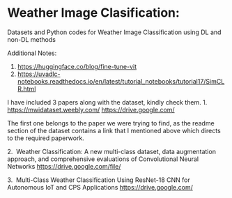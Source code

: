 # Weather Image Clasification:
Datasets and Python codes for Weather Image Classification using DL and non-DL methods


Additional Notes:
1. https://huggingface.co/blog/fine-tune-vit
2. https://uvadlc-notebooks.readthedocs.io/en/latest/tutorial_notebooks/tutorial17/SimCLR.html


I have included 3 papers along with the dataset, kindly check them.
1.
https://mwidataset.weebly.com/
https://drive.google.com/

The first one belongs to the paper we were trying to find, as the readme section of the dataset contains a link that I mentioned above which directs to the required paperwork.

2.  Weather Classification: A new multi-class dataset, data augmentation approach, and comprehensive evaluations of Convolutional Neural Networks 
https://drive.google.com/file/

3.  Multi-Class Weather Classification Using ResNet-18 CNN for Autonomous IoT and CPS Applications 
https://drive.google.com/

